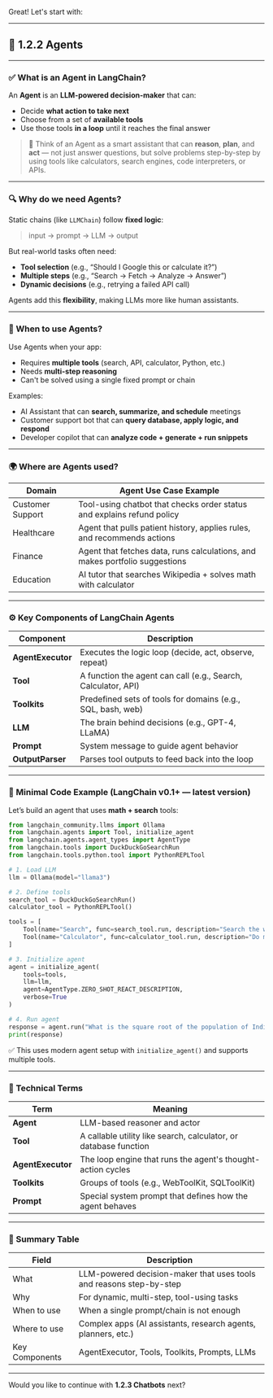 Great! Let's start with:

---

## 🤖 **1.2.2 Agents**

---

### ✅ What is an Agent in LangChain?

An **Agent** is an **LLM-powered decision-maker** that can:

* Decide **what action to take next**
* Choose from a set of **available tools**
* Use those tools **in a loop** until it reaches the final answer

> 🧠 Think of an Agent as a smart assistant that can **reason**, **plan**, and **act** — not just answer questions, but solve problems step-by-step by using tools like calculators, search engines, code interpreters, or APIs.

---

### 🔍 Why do we need Agents?

Static chains (like `LLMChain`) follow **fixed logic**:

> input → prompt → LLM → output

But real-world tasks often need:

* **Tool selection** (e.g., “Should I Google this or calculate it?”)
* **Multiple steps** (e.g., “Search → Fetch → Analyze → Answer”)
* **Dynamic decisions** (e.g., retrying a failed API call)

Agents add this **flexibility**, making LLMs more like human assistants.

---

### 📅 When to use Agents?

Use Agents when your app:

* Requires **multiple tools** (search, API, calculator, Python, etc.)
* Needs **multi-step reasoning**
* Can't be solved using a single fixed prompt or chain

Examples:

* AI Assistant that can **search, summarize, and schedule** meetings
* Customer support bot that can **query database, apply logic, and respond**
* Developer copilot that can **analyze code + generate + run snippets**

---

### 🌍 Where are Agents used?

| Domain           | Agent Use Case Example                                                      |
| ---------------- | --------------------------------------------------------------------------- |
| Customer Support | Tool-using chatbot that checks order status and explains refund policy      |
| Healthcare       | Agent that pulls patient history, applies rules, and recommends actions     |
| Finance          | Agent that fetches data, runs calculations, and makes portfolio suggestions |
| Education        | AI tutor that searches Wikipedia + solves math with calculator              |

---

### ⚙️ Key Components of LangChain Agents

| Component         | Description                                                   |
| ----------------- | ------------------------------------------------------------- |
| **AgentExecutor** | Executes the logic loop (decide, act, observe, repeat)        |
| **Tool**          | A function the agent can call (e.g., Search, Calculator, API) |
| **Toolkits**      | Predefined sets of tools for domains (e.g., SQL, bash, web)   |
| **LLM**           | The brain behind decisions (e.g., GPT-4, LLaMA)               |
| **Prompt**        | System message to guide agent behavior                        |
| **OutputParser**  | Parses tool outputs to feed back into the loop                |

---

### 🧪 Minimal Code Example (LangChain v0.1+ — latest version)

Let’s build an agent that uses **math + search** tools:

```python
from langchain_community.llms import Ollama
from langchain.agents import Tool, initialize_agent
from langchain.agents.agent_types import AgentType
from langchain.tools import DuckDuckGoSearchRun
from langchain.tools.python.tool import PythonREPLTool

# 1. Load LLM
llm = Ollama(model="llama3")

# 2. Define tools
search_tool = DuckDuckGoSearchRun()
calculator_tool = PythonREPLTool()

tools = [
    Tool(name="Search", func=search_tool.run, description="Search the web for recent facts"),
    Tool(name="Calculator", func=calculator_tool.run, description="Do math operations"),
]

# 3. Initialize agent
agent = initialize_agent(
    tools=tools,
    llm=llm,
    agent=AgentType.ZERO_SHOT_REACT_DESCRIPTION,
    verbose=True
)

# 4. Run agent
response = agent.run("What is the square root of the population of India?")
print(response)
```

✅ This uses modern agent setup with `initialize_agent()` and supports multiple tools.

---

### 🧠 Technical Terms

| Term              | Meaning                                                          |
| ----------------- | ---------------------------------------------------------------- |
| **Agent**         | LLM-based reasoner and actor                                     |
| **Tool**          | A callable utility like search, calculator, or database function |
| **AgentExecutor** | The loop engine that runs the agent's thought-action cycles      |
| **Toolkits**      | Groups of tools (e.g., WebToolKit, SQLToolKit)                   |
| **Prompt**        | Special system prompt that defines how the agent behaves         |

---

### 📄 Summary Table

| Field          | Description                                                         |
| -------------- | ------------------------------------------------------------------- |
| What           | LLM-powered decision-maker that uses tools and reasons step-by-step |
| Why            | For dynamic, multi-step, tool-using tasks                           |
| When to use    | When a single prompt/chain is not enough                            |
| Where to use   | Complex apps (AI assistants, research agents, planners, etc.)       |
| Key Components | AgentExecutor, Tools, Toolkits, Prompts, LLMs                       |

---

Would you like to continue with **1.2.3 Chatbots** next?
